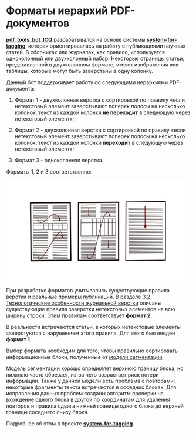 Форматы иерархий PDF-документов
=====================

[**pdf_tools_bot_ICQ**](https://github.com/owls-nlp/pdf_tools_bot_ICQ) разрабатывался на основе системы [**system-for-tagging**](https://github.com/owls-nlp/system-for-tagging), которая ориентировалась на работу с публикациями научных статей. В сборниках или журналах, как правило, используется одноколонный или двухколонный набор. Некоторые страницы статьи, представленной в двухколонном формате, имеют изображения или таблицы, которые могут быть заверстаны в одну колонку.

Данный бот поддерживает работу со следующими иерархиями PDF-документа:

1) Формат 1 - двухколонная верстка с сортировкой по правилу «если нетекстовый элемент заверстывают поперек полосы на несколько колонок, текст из каждой колонки **не переходит** в следующую через нетекстовый элемент»;

2) Формат 2 - двухколонная верстка с сортировкой по правилу «если нетекстовый элемент заверстывают поперек полосы на несколько колонок, текст из каждой колонки **переходит** в следующую через нетекстовый элемент»;

3) Формат 3 - одноколонная верстка.

Форматы 1, 2 и 3 соответственно:

![Форматы 1, 2 и 3 соответственно](https://github.com/owls-nlp/pdf_tools_bot_ICQ/blob/master/info/images/formats.jpg) 

При разработке форматов учитывались существующие правила верстки и реальные примеры публикаций. В разделе [3.2.
Технологические особенности журнальной верстки](http://www.hi-edu.ru/e-books/xbook243/01/part-003.htm#i213) описаны существующие правила заверстки нетекстовых элементов на всю ширину строки. Этим правилам соответствует **формат 2**.

В реальности встречаются статьи, в которых нетекстовые элементы заверстуются с нарушением этого правила. Для этого был введен **формат 1**. 

Выбор формата необходим для того, чтобы правильно сортировать информационные блоки, полученные от [модели сегментации](). 

Модель сегментации хорошо определяет верхнюю границу блока, но нижнюю часто обрезает, из-за чего возрастает риск потери информации. Также у данной модели есть проблема с повторами: некоторые фрагменты текста встречаются в соседних блоках. Для исправления данных проблем созданы алгоритм проверки на вхождение одного блока в другой по координатам для удаления повторов и правила сдвига нижней границы одного блока до верхней границы соседнего снизу блока. 

Подробнее об этом в проекте [**system-for-tagging**](https://github.com/owls-nlp/system-for-tagging).